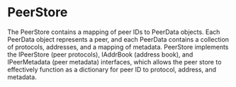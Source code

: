 # PeerStore

The PeerStore contains a mapping of peer IDs to PeerData objects. Each PeerData object represents a peer, and each PeerData contains a collection of protocols, addresses, and a mapping of metadata. PeerStore implements the IPeerStore (peer protocols), IAddrBook (address book), and IPeerMetadata (peer metadata) interfaces, which allows the peer store to effectively function as a dictionary for peer ID to protocol, address, and metadata. 
